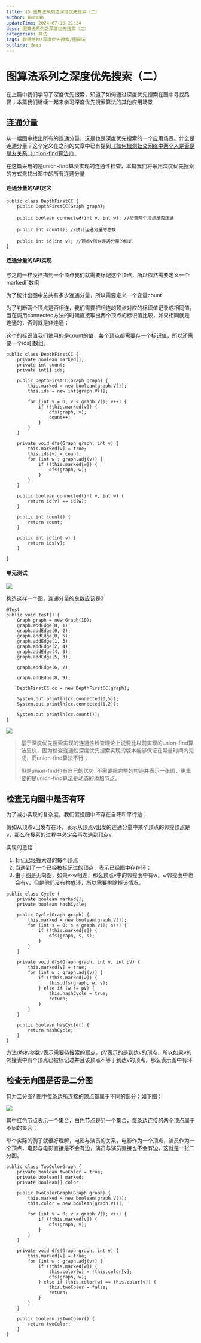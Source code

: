 ```yaml
---
title: 15 图算法系列之深度优先搜索（二）
author: Herman
updateTime: 2024-07-16 21:34
desc: 图算法系列之深度优先搜索（二）
categories: 算法
tags: 数据结构/深度优先搜索/图算法
outline: deep
---
```


# 图算法系列之深度优先搜索（二）

在上篇中我们学习了深度优先搜索，知道了如何通过深度优先搜索在图中寻找路径；本篇我们继续一起来学习深度优先搜索算法的其他应用场景

## 连通分量
从一幅图中找出所有的连通分量，这是也是深度优先搜索的一个应用场景。什么是连通分量？这个定义在之前的文章中已有提到[《如何检测社交网络中两个人是否是朋友关系（union-find算法）》](https://juejin.cn/post/6930395454739841037)

在这篇采用的是union-find算法实现的连通性检查，本篇我们将采用深度优先搜索的方式来找出图中的所有连通分量

#### 连通分量的API定义

```
public class DepthFirstCC {
    public DepthFirstCC(Graph graph); 
    
    public boolean connected(int v, int w); //检查两个顶点是否连通

    public int count(); //统计连通分量的总数

    public int id(int v); //顶点v所在连通分量的标识
}
```

#### 连通分量的API实现

与之前一样没扫描到一个顶点我们就需要标记这个顶点，所以依然需要定义一个marked[]数组

为了统计出图中总共有多少连通分量，所以需要定义一个变量count

为了判断两个顶点是否相连，我们需要把相连的顶点对应的标识值记录成相同值，当在调用connected方法的时候直接取出两个顶点的标识值比较，如果相同就是连通的，否则就是非连通；

这个的标识值我们使用的是count的值，每个顶点都需要存一个标识值，所以还需要一个ids[]数组。

```
public class DepthFirstCC {
    private boolean marked[];
    private int count;
    private int[] ids;

    public DepthFirstCC(Graph graph) {
        this.marked = new boolean[graph.V()];
        this.ids = new int[graph.V()];

        for (int v = 0; v < graph.V(); v++) {
            if (!this.marked[v]) {
                dfs(graph, v);
                count++;
            }
        }
    }

    private void dfs(Graph graph, int v) {
        this.marked[v] = true;
        this.ids[v] = count;
        for (int w : graph.adj(v)) {
            if (!this.marked[w]) {
                dfs(graph, w);
            }
        }
    }

    public boolean connected(int v, int w) {
        return id(v) == id(w);
    }

    public int count() {
        return count;
    }

    public int id(int v) {
        return ids[v];
    }

}
```

#### 单元测试

![](https://raw.githubusercontent.com/silently9527/images/main/d5dd95fdc26242ffaacd395891193375%7Etplv-k3u1fbpfcp-zoom-1.image)

构造这样一个图，连通分量的总数应该是3

```
@Test
public void test() {
    Graph graph = new Graph(10);
    graph.addEdge(0, 1);
    graph.addEdge(0, 2);
    graph.addEdge(0, 5);
    graph.addEdge(1, 3);
    graph.addEdge(2, 4);
    graph.addEdge(4, 3);
    graph.addEdge(5, 3);

    graph.addEdge(6, 7);

    graph.addEdge(8, 9);

    DepthFirstCC cc = new DepthFirstCC(graph);

    System.out.println(cc.connected(0,5));
    System.out.println(cc.connected(1,2));

    System.out.println(cc.count());
}

```

![](https://raw.githubusercontent.com/silently9527/images/main/d59c6123ec994ac9b55c65464f561c12%7Etplv-k3u1fbpfcp-zoom-1.image)


> 基于深度优先搜索实现的连通性检查理论上说要比以前实现的union-find算法更快，因为检查连通性深度优先搜索实现的版本能够保证在常量时间内完成，而union-find算法不行；
>
> 但是union-find也有自己的优势: 不需要把完整的构造并表示一张图，更重要的是union-find算法是动态的添加节点。


## 检查无向图中是否有环
为了减小实现的复杂度，我们假设图中不存在自环和平行边；

假如从顶点v出发存在环，表示从顶点v出发的连通分量中某个顶点的邻接顶点是v，那么在搜索的过程中必定会再次遇到顶点v

实现的思路：
1. 标记已经搜索过的每个顶点
2. 当遇到了一个已经被标记过的顶点，表示已经图中存在环；
3. 由于图是无向图，如果v-w相连，那么顶点v中的邻接表中有w，w邻接表中也会有v，但是他们没有构成环，所以需要排除掉该情况。

```
public class Cycle {
    private boolean marked[];
    private boolean hashCycle;

    public Cycle(Graph graph) {
        this.marked = new boolean[graph.V()];
        for (int s = 0; s < graph.V(); s++) {
            if (!this.marked[s]) {
                dfs(graph, s, s);
            }
        }
    }

    private void dfs(Graph graph, int v, int pV) {
        this.marked[v] = true;
        for (int w : graph.adj(v)) {
            if (!this.marked[w]) {
                this.dfs(graph, w, v);
            } else if (w != pV) {
                this.hashCycle = true;
                return;
            }
        }
    }

    public boolean hasCycle() {
        return hashCycle;
    }
}
```

方法dfs的参数v表示需要待搜索的顶点，pV表示的是到达v的顶点，所以如果v的邻接表中有个顶点已被标记过并且该顶点不等于到达v的顶点，那么表示图中有环


## 检查无向图是否是二分图
何为二分图? 图中每条边所连接的顶点都属于不同的部分；如下图：

![](https://raw.githubusercontent.com/silently9527/images/main/e41927a074134d0c8782416244bef414%7Etplv-k3u1fbpfcp-zoom-1.image)

其中红色节点表示一个集合，白色节点是另一个集合，每条边连接的两个顶点属于不同的集合；

举个实际的例子就很好理解，电影与演员的关系，电影作为一个顶点，演员作为一个顶点，电影与电影直接是不会有边，演员与演员直接也不会有边，这就是一张二分图。

```
public class TwoColorGraph {
    private boolean twoColor = true;
    private boolean[] marked;
    private boolean[] color;

    public TwoColorGraph(Graph graph) {
        this.marked = new boolean[graph.V()];
        this.color = new boolean[graph.V()];

        for (int v = 0; v < graph.V(); v++) {
            if (!this.marked[v]) {
                dfs(graph, v);
            }
        }
    }

    private void dfs(Graph graph, int v) {
        this.marked[v] = true;
        for (int w : graph.adj(v)) {
            if (!this.marked[w]) {
                this.color[w] = !this.color[v];
                dfs(graph, w);
            } else if (this.color[w] == this.color[v]) {
                this.twoColor = false;
                return;
            }
        }
    }

    public boolean isTwoColor() {
        return twoColor;
    }
}
```

